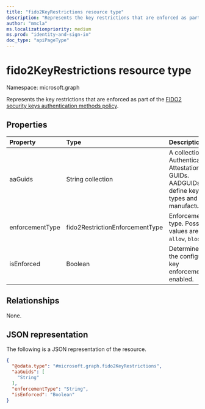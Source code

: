 ```yaml
---
title: "fido2KeyRestrictions resource type"
description: "Represents the key restrictions that are enforced as part of the FIDO2 security keys authentication methods policy."
author: "mmcla"
ms.localizationpriority: medium
ms.prod: "identity-and-sign-in"
doc_type: "apiPageType"
---
```


# fido2KeyRestrictions resource type

Namespace: microsoft.graph

Represents the key restrictions that are enforced as part of the [FIDO2 security keys authentication methods policy](../resources/fido2authenticationmethodconfiguration.md).

## Properties
|Property|Type|Description|
|:---|:---|:---|
|aaGuids|String collection|A collection of Authenticator Attestation GUIDs. AADGUIDs define key types and manufacturers.|
|enforcementType|fido2RestrictionEnforcementType|Enforcement type. Possible values are: `allow`, `block`.|
|isEnforced|Boolean|Determines if the configured key enforcement is enabled.|

## Relationships
None.

## JSON representation
The following is a JSON representation of the resource.
<!-- {
  "blockType": "resource",
  "@odata.type": "microsoft.graph.fido2KeyRestrictions"
}
-->
``` json
{
  "@odata.type": "#microsoft.graph.fido2KeyRestrictions",
  "aaGuids": [
    "String"
  ],
  "enforcementType": "String",
  "isEnforced": "Boolean"
}
```
